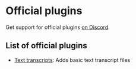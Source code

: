 # Official plugins

Get support for official plugins [on Discord](https://go.eartharoid.me/discord).

## List of official plugins

- [Text transcripts](./text-transcripts): Adds basic text transcript files
